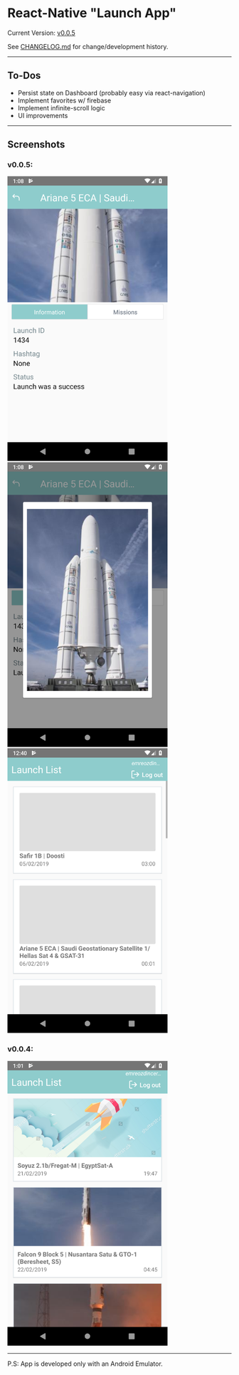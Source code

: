 # React-Native "Launch App"

Current Version: [v0.0.5](https://github.com/emreozdincer/launch-app/releases/tag/v0.0.5)

See [CHANGELOG.md](CHANGELOG.md) for change/development history.

----

## To-Dos
* Persist state on Dashboard (probably easy via react-navigation)  
* Implement favorites w/ firebase
* Implement infinite-scroll logic
* UI improvements

-----

## Screenshots

### v0.0.5:

<img src="./docs/v5_1.1.png" width="360" height ="640" style="margin-right: 10px">
<img src="./docs/v5_1.png" width="360" height ="640" style="margin-right: 10px">
<img src="./docs/v5_2.png" width="360" height ="640">

### v0.0.4:

<img src="./docs/screenshot_v4.png" width="360" height ="640">

----

P.S: App is developed only with an Android Emulator.